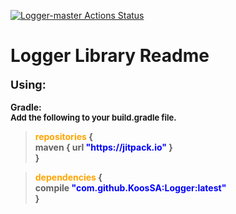 [![Logger-master Actions Status](https://github.com/KoosSA/Logger/workflows/build/badge.svg)](https://github.com/KoosSA/Logger/actions)

# Logger Library Readme

<p> <b> <font size=4px> Using: </font> <br>
  <br> <b> Gradle: </b>
  <br> <font size="2px"> Add the following to your build.gradle file. </font>
<p/>

<blockquote> <font color="orange"> repositories </font> {
	<br>maven { url <font color="blue"> "https://jitpack.io" </font> } 
    <br> }
</blockquote>

<blockquote> <font color="orange"> dependencies </font> {
	<br> compile <font color="blue"> "com.github.KoosSA:Logger:latest" </font>
	<br> }
</blockquote>
